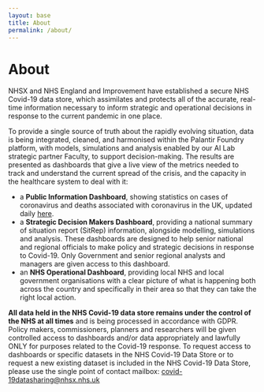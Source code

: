 ```yaml
---
layout: base
title: About
permalink: /about/
---
```


# About

NHSX and NHS England and Improvement have established a secure NHS Covid-19 data store, which assimilates and protects all of the accurate, real-time information necessary to inform strategic and operational decisions in response to the current pandemic in one place.

To provide a single source of truth about the rapidly evolving situation, data is being integrated, cleaned, and harmonised within the Palantir Foundry platform, with models, simulations and analysis enabled by our AI Lab strategic partner Faculty, to support decision-making. The results are presented as dashboards that give a live view of the metrics needed to track and understand the current spread of the crisis, and the capacity in the healthcare system to deal with it:

* a **Public Information Dashboard**, showing statistics on cases of coronavirus and deaths associated with coronavirus in the UK, updated daily [here](https://coronavirus.data.gov.uk/).
* a **Strategic Decision Makers Dashboard**, providing a national summary of situation report (SitRep) information, alongside modelling, simulations and analysis. These dashboards are designed to help senior national and regional officials to make policy and strategic decisions in response to Covid-19. Only Government and senior regional analysts and managers are given access to this dashboard.
* an **NHS Operational Dashboard**, providing local NHS and local government organisations with a clear picture of what is happening both across the country and specifically in their area so that they can take the right local action.

**All data held in the NHS Covid-19 data store remains under the control of the NHS at all times** and is being processed in accordance with GDPR. Policy makers, commissioners, planners and researchers will be given controlled access to dashboards and/or data appropriately and lawfully ONLY for purposes related to the Covid-19 response.
To request access to dashboards or specific datasets in the NHS Covid-19 Data Store or to request a new existing dataset is included in the NHS Covid-19 Data Store, please use the single point of contact mailbox: [covid-19datasharing@nhsx.nhs.uk](mailto:covid-19datasharing@nhsx.nhs.uk)